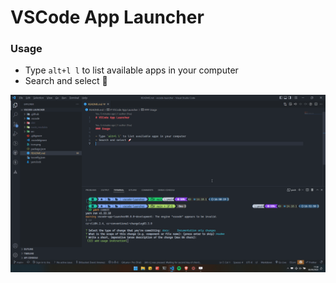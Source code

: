 # VSCode App Launcher

### Usage

- Type `alt+l l` to list available apps in your computer
- Search and select 🚀

![extension listall gif](listall.gif)
